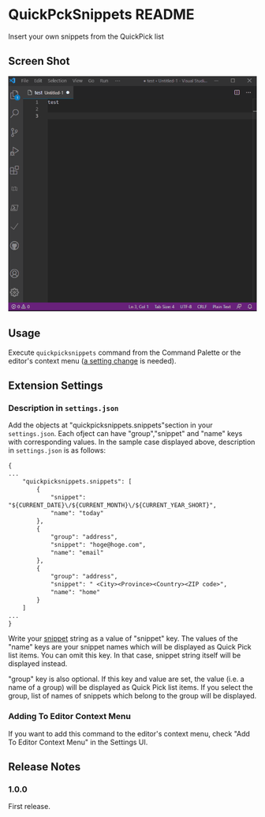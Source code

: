 # QuickPckSnippets README
Insert your own snippets from the QuickPick list

## Screen Shot

![](./gif/quickpicksnippet.gif)

## Usage
Execute ```quickpicksnippets``` command from the Command Palette or the  editor's context menu ([a setting change](#jump) is needed).

## Extension Settings
### Description in ```settings.json```
Add the objects at "quickpicksnippets.snippets"section in your ```settings.json```. Each ofject can have "group","snippet" and "name" keys with corresponding values. In the sample case displayed above, description in ```settings.json``` is as follows:

```
{
...
	"quickpicksnippets.snippets": [
		{
			"snippet": "${CURRENT_DATE}\/${CURRENT_MONTH}\/${CURRENT_YEAR_SHORT}",
			"name": "today"
		},
		{
			"group": "address",
			"snippet": "hoge@hoge.com",
			"name": "email"
		},
		{
			"group": "address",
			"snippet": " <City><Province><Country><ZIP code>",
			"name": "home"
		}
	]
...
}

```

Write your [snippet](https://code.visualstudio.com/docs/editor/userdefinedsnippets) string as a value of "snippet" key. The values of the "name" keys are your snippet names which will be displayed as Quick Pick list items. You can omit this key. In that case, snippet string itself will be displayed instead.

"group" key is also optional. If this key and value are set, the value (i.e. a name of a group) will be displayed as Quick Pick list items. If you select the group, list of names of snippets which belong to the group will be displayed.

### <a name="jump"></a>Adding To Editor Context Menu
If you want to add this command to the editor's context menu, check "Add To Editor Context Menu" in the Settings UI.


## Release Notes
### 1.0.0

First release.

